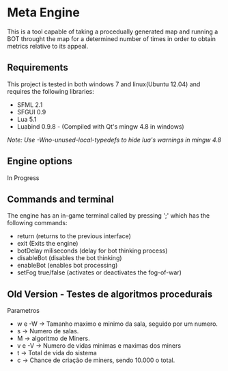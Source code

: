 Meta Engine
============

This is a tool capable of taking a procedually generated map and running a BOT throught the map for a
determined number of times in order to obtain metrics relative to its appeal. 

Requirements
---------

This project is tested in both windows 7 and linux(Ubuntu 12.04) and requires the following
libraries:
* SFML 2.1
* SFGUI 0.9
* Lua 5.1
* Luabind 0.9.8 - (Compiled with Qt's mingw 4.8 in windows)

*Note: Use -Wno-unused-local-typedefs to hide lua's warnings in mingw 4.8*

Engine options
-------

In Progress

Commands and terminal
--------

The engine has an in-game terminal called by pressing ';' which has the following commands:
* return (returns to the previous interface)
* exit (Exits the engine)
* botDelay miliseconds (delay for bot thinking process)
* disableBot (disables the bot thinking)
* enableBot (enables bot processing)
* setFog true/false (activates or deactivates the fog-of-war)

Old Version - Testes de algoritmos procedurais
--------

Parametros
* w e -W -> Tamanho maximo e minimo da sala, seguido por um numero.
* s -> Numero de salas.
* M -> algoritmo de Miners.
* v e -V -> Numero de vidas minimas e maximas dos miners
* t -> Total de vida do sistema
* c -> Chance de criação de miners, sendo 10.000 o total.
